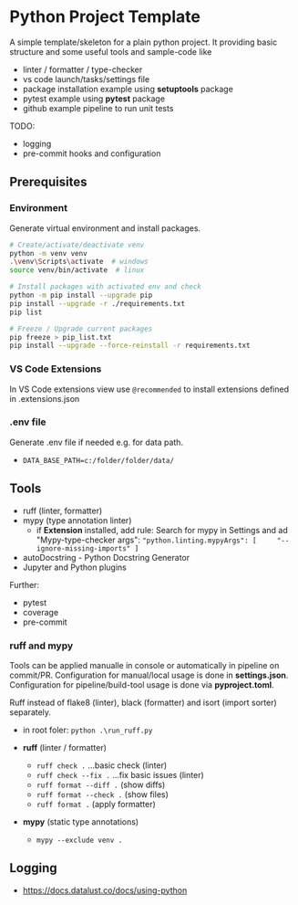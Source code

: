 # Python Project Template

A simple template/skeleton for a plain python project. It providing basic structure and some useful tools and sample-code like

- linter / formatter / type-checker
- vs code launch/tasks/settings file
- package installation example using **setuptools** package
- pytest example using **pytest** package
- github example pipeline to run unit tests

TODO:

- logging
- pre-commit hooks and configuration

## Prerequisites

### Environment

Generate virtual environment and install packages.

```bash
# Create/activate/deactivate venv
python -m venv venv
.\venv\Scripts\activate  # windows
source venv/bin/activate  # linux

# Install packages with activated env and check
python -m pip install --upgrade pip
pip install --upgrade -r ./requirements.txt 
pip list

# Freeze / Upgrade current packages  
pip freeze > pip_list.txt   
pip install --upgrade --force-reinstall -r requirements.txt
```

### VS Code Extensions

In VS Code extensions view use `@recommended` to install extensions defined in .extensions.json

### .env file

Generate .env file if needed e.g. for data path.

- `DATA_BASE_PATH=c:/folder/folder/data/`

## Tools

- ruff (linter, formatter)
- mypy (type annotation linter)
  - if **Extension** installed, add rule: Search for mypy in Settings and ad "Mypy-type-checker args": ``"python.linting.mypyArgs": [     "--ignore-missing-imports" ]``
- autoDocstring - Python Docstring Generator
- Jupyter and Python plugins

Further:

- pytest
- coverage
- pre-commit

### ruff and mypy

Tools can be applied manualle in console or automatically in pipeline on commit/PR. Configuration for manual/local usage is done in **settings.json**. Configuration for pipeline/build-tool usage is done via **pyproject.toml**.

Ruff instead of flake8 (linter), black (formatter) and isort (import sorter) separately.

- in root foler: `python .\run_ruff.py`

- **ruff** (linter / formatter)
  - `ruff check .`   ...basic check (linter)
  - `ruff check --fix .` ...fix basic issues (linter)
  - `ruff format --diff .` (show diffs)
  - `ruff format --check .` (show files)
  - `ruff format .` (apply formatter)

- **mypy** (static type annotations)
  - `mypy --exclude venv .`

## Logging

- <https://docs.datalust.co/docs/using-python>
